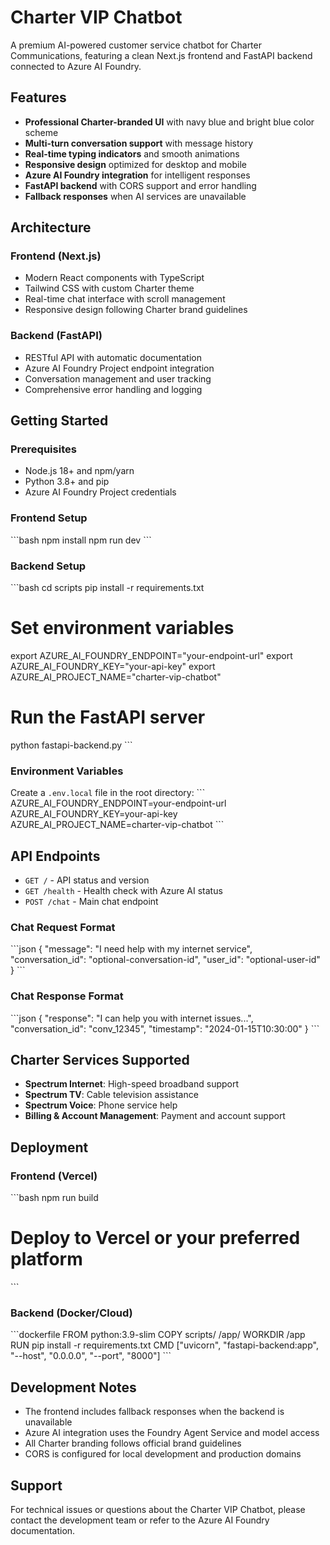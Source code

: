# Charter VIP Chatbot

A premium AI-powered customer service chatbot for Charter Communications, featuring a clean Next.js frontend and FastAPI backend connected to Azure AI Foundry.

## Features

- **Professional Charter-branded UI** with navy blue and bright blue color scheme
- **Multi-turn conversation support** with message history
- **Real-time typing indicators** and smooth animations
- **Responsive design** optimized for desktop and mobile
- **Azure AI Foundry integration** for intelligent responses
- **FastAPI backend** with CORS support and error handling
- **Fallback responses** when AI services are unavailable

## Architecture

### Frontend (Next.js)
- Modern React components with TypeScript
- Tailwind CSS with custom Charter theme
- Real-time chat interface with scroll management
- Responsive design following Charter brand guidelines

### Backend (FastAPI)
- RESTful API with automatic documentation
- Azure AI Foundry Project endpoint integration
- Conversation management and user tracking
- Comprehensive error handling and logging

## Getting Started

### Prerequisites
- Node.js 18+ and npm/yarn
- Python 3.8+ and pip
- Azure AI Foundry Project credentials

### Frontend Setup
\`\`\`bash
npm install
npm run dev
\`\`\`

### Backend Setup
\`\`\`bash
cd scripts
pip install -r requirements.txt

# Set environment variables
export AZURE_AI_FOUNDRY_ENDPOINT="your-endpoint-url"
export AZURE_AI_FOUNDRY_KEY="your-api-key"
export AZURE_AI_PROJECT_NAME="charter-vip-chatbot"

# Run the FastAPI server
python fastapi-backend.py
\`\`\`

### Environment Variables
Create a `.env.local` file in the root directory:
\`\`\`
AZURE_AI_FOUNDRY_ENDPOINT=your-endpoint-url
AZURE_AI_FOUNDRY_KEY=your-api-key
AZURE_AI_PROJECT_NAME=charter-vip-chatbot
\`\`\`

## API Endpoints

- `GET /` - API status and version
- `GET /health` - Health check with Azure AI status
- `POST /chat` - Main chat endpoint

### Chat Request Format
\`\`\`json
{
  "message": "I need help with my internet service",
  "conversation_id": "optional-conversation-id",
  "user_id": "optional-user-id"
}
\`\`\`

### Chat Response Format
\`\`\`json
{
  "response": "I can help you with internet issues...",
  "conversation_id": "conv_12345",
  "timestamp": "2024-01-15T10:30:00"
}
\`\`\`

## Charter Services Supported

- **Spectrum Internet**: High-speed broadband support
- **Spectrum TV**: Cable television assistance
- **Spectrum Voice**: Phone service help
- **Billing & Account Management**: Payment and account support

## Deployment

### Frontend (Vercel)
\`\`\`bash
npm run build
# Deploy to Vercel or your preferred platform
\`\`\`

### Backend (Docker/Cloud)
\`\`\`dockerfile
FROM python:3.9-slim
COPY scripts/ /app/
WORKDIR /app
RUN pip install -r requirements.txt
CMD ["uvicorn", "fastapi-backend:app", "--host", "0.0.0.0", "--port", "8000"]
\`\`\`

## Development Notes

- The frontend includes fallback responses when the backend is unavailable
- Azure AI integration uses the Foundry Agent Service and model access
- All Charter branding follows official brand guidelines
- CORS is configured for local development and production domains

## Support

For technical issues or questions about the Charter VIP Chatbot, please contact the development team or refer to the Azure AI Foundry documentation.
